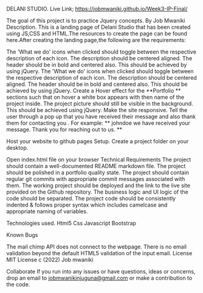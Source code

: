 DELANI STUDIO.
Live Link; https://jobmwaniki.github.io/Week3-IP-Final/

The goal of this project is to practice Jquery concepts.
By Job Mwaniki
Description.
This is a landing page of Delani Studio that has been created using JS,CSS and HTML.The resources to create the page can be found here.After creating the landing page,the following are the requirements:

The 'What we do' icons when clicked should toggle between the respective description of each icon. The description should be centered aligned. The header should be in bold and centered also. This should be achieved by using jQuery.
The 'What we do' icons when clicked should toggle between the respective description of each icon. The description should be centered aligned. The header should be in bold and centered also. This should be achieved by using jQuery.
Create a Hover effect for the **Portfolio ** sections such that on hover a white box appears with then name of the project inside. The project picture should still be visible in the background. This should be achieved using jQuery.
Make the site responsive.
Tell the user through a pop up that you have received their message and also thank them for contacting you . For example: ** johndoe we have received your message. Thank you for reaching out to us. **

Host your website to github pages
Setup.
Create a project folder on your desktop.

Open index.html file on your browser
Technical Requirements
The project should contain a well-documented README markdown file.
The project should be polished in a portfolio quality state.
The project should contain regular git commits with appropriate commit messages associated with them.
The working project should be deployed and the link to the live site provided on the Github repository.
The business logic and UI logic of the code should be separated.
The project code should be consistently indented & follows proper syntax which includes camelcase and appropriate naming of variables.

Technologies used.
Html5
Css
Javascript
Bootstrap

Known Bugs

The mail chimp API does not connect to the webpage.
There is no email validation beyond the default HTML5 validation of the input email.
License
MIT License c (2022) Job mwaniki

Collaborate
If you run into any issues or have questions, ideas or concerns, drop an email to jobmwanikinjuguna@gmail.com or make a contribution to the code.
